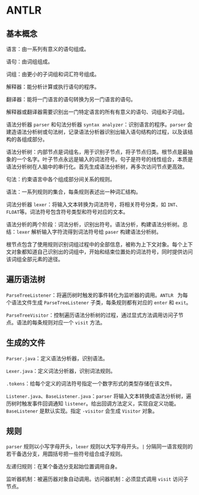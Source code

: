 # ANTLR

## 基本概念

语言：由一系列有意义的语句组成。

语句：由词组组成。

词组：由更小的子词组和词汇符号组成。

解释器：能分析计算或执行语句的程序。

翻译器：能将一门语言的语句转换为另一门语言的语句。

解释器或翻译器需要识别出一门特定语言的所有有意义的语句、词组和子词组。

语法分析器 `parser` 和句法分析器 `syntax analyzer`：识别语言的程序。`parser` 会建造语法分析树或句法树，记录语法分析器识别出输入语句结构的过程，以及该结构的各组成部分。

语法分析树：内部节点是词组名，用于识别子节点，将子节点归类。根节点是最抽象的一个名字。叶子节点永远是输入的词法符号。句子是符号的线性组合，本质是语法分析树在人脑中的串行化。首先生成语法分析树，再多次访问节点更高效。

句法：约束语言中各个组成部分间关系的规则。

语法：一系列规则的集合，每条规则表述出一种词汇结构。

词法分析器 `lexer`：将输入文本转换为词法符号，将相关符号分类，如 `INT`、`FLOAT`等。词法符号包含符号类型和符号对应的文本。

语法分析的两个阶段：词法分析，识别出符号。语法分析，构建语法分析树。总结：`lexer` 解析输入字符流得到词法符号给 `paser` 构建语法分析树。

根节点包含了使用规则识别词组过程中的全部信息，被称为上下文对象。每个上下文对象都知道自己识别出的词组中，开始和结束位置处的词法符号，同时提供访问该词组全部元素的途径。

## 遍历语法树

`ParseTreeListener`：将遍历树时触发的事件转化为监听器的调用。`ANTLR ` 为每个语法文件生成 `ParseTreeListener` 子类，每条规则都有对应的 `enter` 和 `exit`。

`ParseTreeVisitor`：控制遍历语法分析树的过程，通过显式方法调用访问子节点。语法的每条规则对应一个 `visit` 方法。

## 生成的文件

`Parser.java`：定义语法分析器，识别语法。

`Lexer.java`：定义词法分析器，识别词法规则。

`.tokens`：给每个定义的词法符号指定一个数字形式的类型存储在该文件。

`Listener.java`、`BaseListener.java`：`parser` 将输入文本转换成语法分析树，遍历树时触发事件回调通知 `listener`。给出回调方法定义，实现自定义功能。`BaseListener` 是默认实现。指定 `-visitor` 会生成 `Visitor` 对象。

## 规则

`parser` 规则以小写字母开头，`lexer` 规则以大写字母开头。`|` 分隔同一语言规则的若干备选分支，用圆括号把一些符号组合成子规则。

左递归规则：在某个备选分支起始位置调用自身。

监听器机制：被遍历器对象自动调用。访问器机制：必须显式调用 `visit` 访问子节点。





